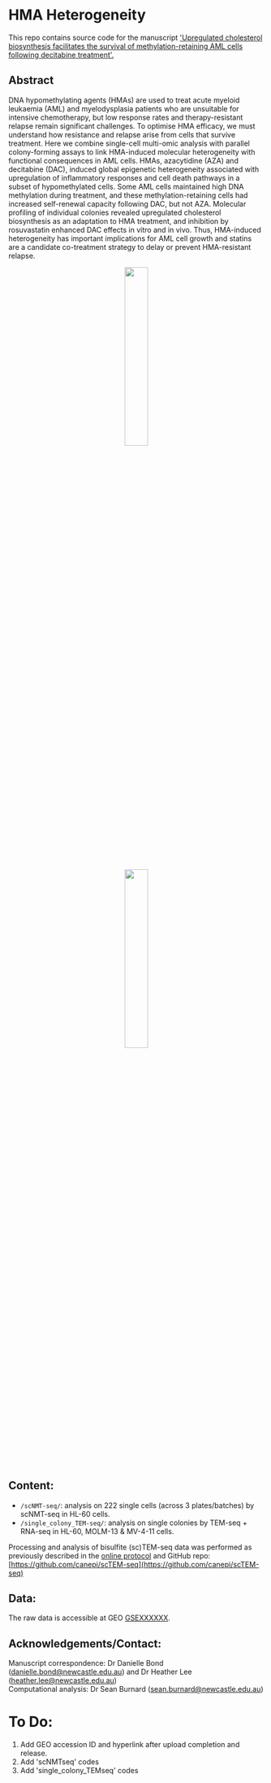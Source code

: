 HMA Heterogeneity
=========
This repo contains source code for the manuscript ['Upregulated cholesterol biosynthesis facilitates the survival of methylation-retaining AML cells following decitabine treatment'.](https://www.biorxiv.org/content/10.1101/2024.01.30.577864v1)


Abstract
--------
DNA hypomethylating agents (HMAs) are used to treat acute myeloid leukaemia (AML) and myelodysplasia patients who are unsuitable for intensive chemotherapy, but low response rates and therapy-resistant relapse remain significant challenges. To optimise HMA efficacy, we must understand how resistance and relapse arise from cells that survive treatment. Here we combine single-cell multi-omic analysis with parallel colony-forming assays to link HMA-induced molecular heterogeneity with functional consequences in AML cells. HMAs, azacytidine (AZA) and decitabine (DAC), induced global epigenetic heterogeneity associated with upregulation of inflammatory responses and cell death pathways in a subset of hypomethylated cells. Some AML cells maintained high DNA methylation during treatment, and these methylation-retaining cells had increased self-renewal capacity following DAC, but not AZA. Molecular profiling of individual colonies revealed upregulated cholesterol biosynthesis as an adaptation to HMA treatment, and inhibition by rosuvastatin enhanced DAC effects in vitro and in vivo. Thus, HMA-induced heterogeneity has important implications for AML cell growth and statins are a candidate co-treatment strategy to delay or prevent HMA-resistant relapse.

<p align="center">
 <img src="230815_Figure1.png" style="width: 30%; height: 30%"/>​
</p>

<p align="center">
 <img src="231211_Figure2.png" style="width: 30%; height: 30%"/>​
</p>


Content:
--------
* `/scNMT-seq/`: analysis on 222 single cells (across 3 plates/batches) by scNMT-seq in HL-60 cells.
* `/single_colony_TEM-seq/`: analysis on single colonies by TEM-seq + RNA-seq in HL-60, MOLM-13 & MV-4-11 cells.

Processing and analysis of bisulfite (sc)TEM-seq data was performed as previously described in the [online protocol](https://doi.org/10.21203/rs.3.pex-2075/v1) and GitHub repo: [https://github.com/canepi/scTEM-seq](https://github.com/canepi/scTEM-seq)

Data:
--------
The raw data is accessible at GEO [GSEXXXXXX](add_hyperlink).  


Acknowledgements/Contact:
--------
Manuscript correspondence: Dr Danielle Bond (danielle.bond@newcastle.edu.au) and Dr Heather Lee (heather.lee@newcastle.edu.au)  
Computational analysis: Dr Sean Burnard (sean.burnard@newcastle.edu.au)

# To Do:
1. Add GEO accession ID and hyperlink after upload completion and release.
2. Add 'scNMTseq' codes
3. Add 'single_colony_TEMseq' codes
